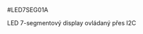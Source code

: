 <!--- PrjInfo ---> <!--- Please remove this line after manually editing --->
<!--- 00a56be08b96043df9e37d6aff7b6990 --->
<!--- Created:20170111-16:38: ---> 
<!--- Author:Mlab: ---> 
<!--- AuthorEmail:mlab@mlab.cz: ---> 
<!--- Tags:imported: ---> 
<!--- Ust:[End]: ---> 
<!--- Name:LED7SEG01A: --->
#LED7SEG01A 
<!--- LongName --->

<!--- ELongName ---> 

<!--- Lead --->
LED 7-segmentový display ovládaný přes I2C
<!--- ELead ---> 


​
​
<!--- Description --->
<!--- EDescription --->
<!--- Content --->
<!--- EContent --->
            